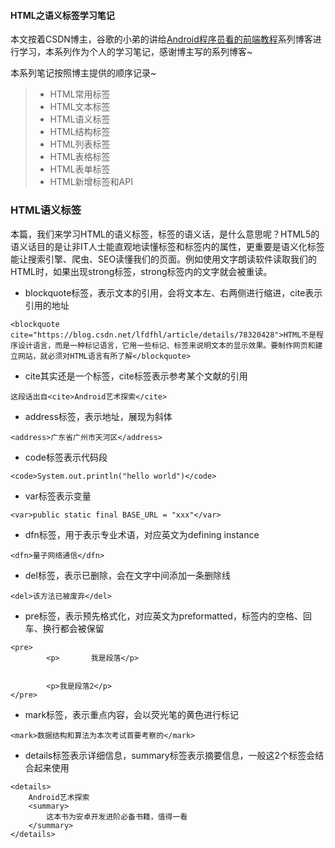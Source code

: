 #### HTML之语义标签学习笔记

本文按着CSDN博主，谷歌的小弟的讲给[Android程序员看的前端教程](https://blog.csdn.net/lfdfhl/column/info/17220)系列博客进行学习，本系列作为个人的学习笔记，感谢博主写的系列博客~

本系列笔记按照博主提供的顺序记录~

> - HTML常用标签
> - HTML文本标签
> - HTML语义标签
> - HTML结构标签
> - HTML列表标签
> - HTML表格标签
> - HTML表单标签
> - HTML新增标签和API

### HTML语义标签

本篇，我们来学习HTML的语义标签，标签的语义话，是什么意思呢？HTML5的语义话目的是让非IT人士能直观地读懂标签和标签内的属性，更重要是语义化标签能让搜索引擎、爬虫、SEO读懂我们的页面。例如使用文字朗读软件读取我们的HTML时，如果出现strong标签，strong标签内的文字就会被重读。

- blockquote标签，表示文本的引用，会将文本左、右两侧进行缩进，cite表示引用的地址

```
<blockquote cite="https://blog.csdn.net/lfdfhl/article/details/78320428">HTML不是程序设计语言，而是一种标记语言，它用一些标记、标签来说明文本的显示效果。要制作网页和建立网站，就必须对HTML语言有所了解</blockquote>
```

- cite其实还是一个标签，cite标签表示参考某个文献的引用

```
这段话出自<cite>Android艺术探索</cite>
```

- address标签，表示地址，展现为斜体

```
<address>广东省广州市天河区</address>
```

- code标签表示代码段

```
<code>System.out.println("hello world")</code>
```

- var标签表示变量

```
<var>public static final BASE_URL = "xxx"</var>
```

- dfn标签，用于表示专业术语，对应英文为defining instance

```
<dfn>量子网络通信</dfn>
```

- del标签，表示已删除，会在文字中间添加一条删除线

```
<del>该方法已被废弃</del>
```

- pre标签，表示预先格式化，对应英文为preformatted，标签内的空格、回车、换行都会被保留

```
<pre>
		<p>       我是段落</p>


		<p>我是段落2</p>
</pre>
```

- mark标签，表示重点内容，会以荧光笔的黄色进行标记

```
<mark>数据结构和算法为本次考试首要考察的</mark>
```

- details标签表示详细信息，summary标签表示摘要信息，一般这2个标签会结合起来使用

```
<details>
    Android艺术探索
    <summary>
        这本书为安卓开发进阶必备书籍，值得一看
    </summary>
</details>
```